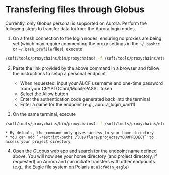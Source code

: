 # Transfering files through Globus

Currently, only Globus personal is supported on Aurora. 
Perform the following steps to transfer data to/from the Aurora login nodes.

1. On a fresh connection to the login nodes, ensuring no proxies are being set (which may require commenting the proxy settings in the `~/.bashrc` or `~/.bash_profile` files), execute
```bash
/soft/tools/proxychains/bin/proxychains4 -f /soft/tools/proxychains/etc/proxychains.conf /soft/tools/globusconnect/globusconnect -setup --no-gui
```

2. Paste the link provided by the above command in a browser and follow the instructions to setup a personal endpoint
	* When requested, input your ALCF username and one-time password from your CRYPTOCard/MobilePASS+ token
    * Select the Allow button
    * Enter the authentication code generated back into the terminal
    * Enter a name for the endpoint (e.g., aurora\_login\_uan11)

3. On the same terminal, execute 
```bash
/soft/tools/proxychains/bin/proxychains4 -f /soft/tools/proxychains/etc/proxychains.conf /soft/tools/globusconnect/globusconnect -start &
```
    * By default, the command only gives access to your home directory
    * You can add `-restrict-paths /lus/flare/projects/YOURPROJECT` to access your project directory

4. Open the [GLobus web app](https://app.globus.org/file-manager?destination_id=05d2c76a-e867-4f67-aa57-76edeb0beda0) and search for the endpoint name defined above. You will now see your home directory (and project directory, if requested) on Aurora and can initiate transfers with other endpounts (e.g., the Eagle file system on Polaris at `alcf#dtn_eagle`)

